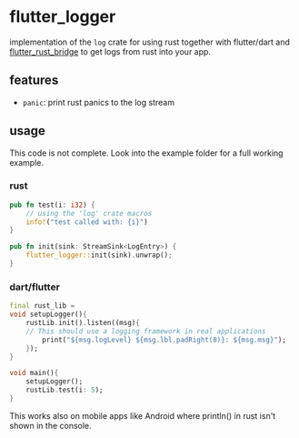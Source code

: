 # flutter_logger

implementation of the `log` crate for using rust together with flutter/dart and [flutter_rust_bridge](https://github.com/fzyzcjy/flutter_rust_bridge) to get logs from rust into your app.

## features

- `panic`: print rust panics to the log stream

## usage

This code is not complete. Look into the example folder for a full working example.

### rust

```rs
pub fn test(i: i32) {
    // using the 'log' crate macros
    info!("test called with: {i}")
}

pub fn init(sink: StreamSink<LogEntry>) {
    flutter_logger::init(sink).unwrap();
}
```

### dart/flutter

```dart
final rust_lib =
void setupLogger(){
    rustLib.init().listen((msg){
    // This should use a logging framework in real applications
        print("${msg.logLevel} ${msg.lbl.padRight(8)}: ${msg.msg}");
    });
}

void main(){
    setupLogger();
    rustLib.test(i: 5);
}

```

This works also on mobile apps like Android where println() in rust isn't shown in the console.
